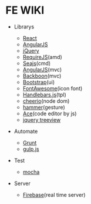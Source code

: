 # FE WIKI

- Librarys
    + [React](https://facebook.github.io/react/)
    + [AngularJS](http://angularjs.org/)
    + [jQuery](http://jquery.com/)
    + [RequireJS](http://requirejs.org/)(amd)
    + [Seajs](http://seajs.org/)(cmd)
    + [AngularJS](http://angularjs.org/)(mvc)
    + [Backboon](http://backbonejs.org/)(mvc)
    + [Bootstrap](https://github.com/twbs/bootstrap)(ui)
    + [FontAwesome](http://fontawesome.io/)(icon font)
    + [Handlebars.js](http://handlebarsjs.com/)(tpl)
    + [cheerio](https://github.com/MatthewMueller/cheerio)(node dom)
    + [hammer](https://github.com/EightMedia/hammer.js)(gesture)
    + [Ace](http://ace.c9.io/)(code editor by js)
    + [jquery treeview](http://jquery.bassistance.de/treeview/demo/)

- Automate
    + [Grunt](http://gruntjs.com/)
    + [gulp.js](http://gulpjs.com/)

- Test
    + [mocha](https://mochajs.org/)

- Server
    + [Firebase](https://www.firebase.com)(real time server)